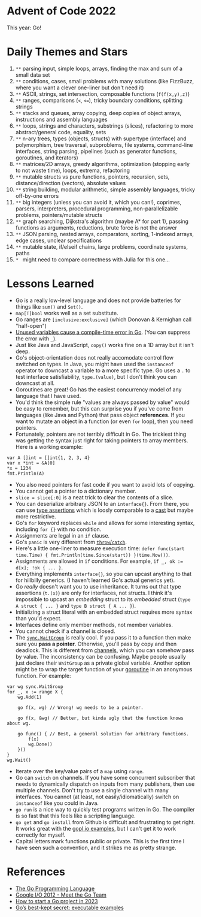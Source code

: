 # Advent of Code 2022
 
This year: Go!

# Daily Themes and Stars

1. `**` parsing input, simple loops, arrays, finding the max and sum of a small data set
2. `**` conditions, cases, small problems with many solutions (like FizzBuzz, where you want a clever one-liner but don't need it)
3. `**` ASCII, strings, set intersection, composable functions (`f(f(x,y),z)`)
4. `**` ranges, comparisons (`<`, `<=`), tricky boundary conditions, splitting strings
5. `**` stacks and queues, array copying, deep copies of object arrays, instructions and assembly languages
6. `**` loops, strings and characters, substrings (slices), refactoring to more abstract/general code, equality, sets
7. `**` n-ary trees, types (objects, structs) with supertype (interface) and polymorphism, tree traversal, subproblems, file systems, command-line interfaces, string parsing, pipelines (such as generator functions, goroutines, and iterators)
8. `**` matrices/2D arrays, greedy algorithms, optimization (stopping early to not waste time), loops, extrema, refactoring
9. `**` mutable structs vs pure functions, pointers, recursion,  sets, distance/direction (vectors), absolute values
10. `**` string building, modular arithmetic, simple assembly languages, tricky off-by-one errors
11. `**` big integers (unless you can avoid it, which you can!), coprimes, parsers, interpreters, procedural programming, non-parallelizable problems, pointers/mutable structs
12. `**` graph searching, Dijkstra's algorithm (maybe A* for part 1), passing functions as arguments, reductions, brute force is not the answer
13. `**` JSON parsing, nested arrays, comparators, sorting, 1-indexed arrays, edge cases, unclear specifications
14. `**` mutable state, if/elseif chains, large problems, coordinate systems, paths
15. `* ` might need to compare correctness with Julia for this one...

# Lessons Learned
* Go is a really low-level language and does not provide batteries for things like `sum()` and `Set()`.
* `map[T]bool` works well as a set substitute.
* Go ranges are `[inclusive:exclusive]` (which Donovan & Kernighan call "half-open")
* [Unused variables cause a compile-time error in Go](https://go.dev/doc/faq#unused_variables_and_imports). (You can suppress the error with `_`).
* Just like Java and JavaScript, `copy()` works fine on a 1D array but it isn't deep.
* Go's object-orientation does not really accomodate control flow switched on types. In Java, you might have used the `instanceof` operator to downcast a variable to a more specific type. Go uses a `.` to test interface satisfiability, `type.(value)`, but I don't think you can downcast at all.
* Goroutines are great! Go has the easiest concurrency model of any language that I have used.
* You'd think the simple rule "values are always passed by value" would be easy to remember, but this can surprise you if you've come from languages (like Java and Python) that pass object **references**. If you want to mutate an object in a function (or even `for` loop), then you need pointers.
* Fortunately, pointers are not terribly difficult in Go. The trickiest thing was getting the syntax just right for taking pointers to array members. Here is a working example:

```
var A []int = []int{1, 2, 3, 4}
var x *int = &A[0]
*x = 1234
fmt.Println(A)
```

* You also need pointers for fast code if you want to avoid lots of copying.
* You cannot get a pointer to a dictionary member.
* `slice = slice[:0]` is a neat trick to clear the contents of a slice.
* You can deserialize arbitrary JSON to an `interface{}`. From there, you can use [type assertions](https://go.dev/tour/methods/15) which is loosly comparable to a [cast](https://docs.oracle.com/javase/tutorial/java/IandI/subclasses.html) but maybe more restrictive.
* Go's `for` keyword replaces `while` and allows for some interesting syntax, including `for {}` with no condition.
* Assignments are legal in an `if` clause.
* Go's `panic` is very different from [`throw`/`catch`](https://docs.oracle.com/javase/tutorial/essential/exceptions/throwing.html).
* Here's a little one-liner to measure execution time: `defer func(start time.Time) { fmt.Println(time.Since(start)) }(time.Now())`.
* Assignments are allowed in `if` conditions. For example, `if _, ok := d[x]; !ok { ... }`.
* Everything implements `interface{}`, so you can upcast anything to that for hillbilly generics. (I haven't learned Go's actual generics yet).
* Go *really* doesn't want you to use inheritance. It turns out that type assertions (`t.(x)`) are only for interfaces, not structs. I think it's impossible to upcast an *embedding* struct to its *embedded* struct (`type A struct { ... }` and `type B struct { A ... }`).
* Initializing a struct literal with an embedded struct requires more syntax than you'd expect.
* Interfaces define only member methods, not member variables.
* You cannot check if a channel is closed.
* The [`sync.WaitGroup`](https://pkg.go.dev/sync#WaitGroup) is really cool. If you pass it to a function then make sure you **pass a pointer**. Otherwise, you'll pass by copy and then deadlock. This is different from [channels](https://go.dev/tour/concurrency/2), which you can somehow pass by value. The inconsistency can be confusing. Maybe people usually just declare their `WaitGroup` as a private global variable. Another option might be to wrap the target function of your [goroutine](https://go.dev/tour/concurrency/1) in an anonymous function. For example:

```
var wg sync.WaitGroup
for _, x := range X {
    wg.Add(1)
    
    go f(x, wg) // Wrong! wg needs to be a pointer.

    go f(x, &wg) // Better, but kinda ugly that the function knows about wg.

    go func() { // Best, a general solution for arbitrary functions.
        f(x)
        wg.Done()
    }()
}
wg.Wait()
```

* Iterate over the key/value pairs of a `map` using `range`.
* Go can `switch` on channels. If you have some concurrent subscriber that needs to dynamically dispatch on inputs from many publishers, then use multiple channels. Don't try to use a single channel with many interfaces. You cannot (at least, not easily/idiomatically) switch on `instanceof` like you could in Java.
* `go run` is a nice way to quickly test programs written in Go. The compiler is so fast that this feels like a scripting language.
* `go get` and `go install` from Github is difficult and frustrating to get right. It works great with the [gopl.io examples](https://github.com/adonovan/gopl.io/), but I can't get it to work correctly for myself.
* Capital letters mark functions public or private. This is the first time I have seen such a convention, and it strikes me as pretty strange.

# References

* [The Go Programming Language](https://www.amazon.com/Programming-Language-Addison-Wesley-Professional-Computing/dp/0134190440/)
* [Google I/O 2012 - Meet the Go Team](https://www.youtube.com/watch?v=sln-gJaURzk)
* [How to start a Go project in 2023](https://boyter.org/posts/how-to-start-go-project-2023/)
* [Go’s best-kept secret: executable examples](https://bitfieldconsulting.com/golang/examples)
